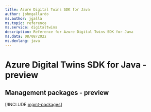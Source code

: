 ```yaml
---
title: Azure Digital Twins SDK for Java
author: johngallardo
ms.author: jgalla
ms.topic: reference
ms.service: digitaltwins
description: Reference for Azure Digital Twins SDK for Java
ms.data: 08/08/2022
ms.devlang: java
---
```

# Azure Digital Twins SDK for Java - preview

## Management packages - preview
[!INCLUDE [mgmt-packages](digital-twins-mgmt-index.md)]